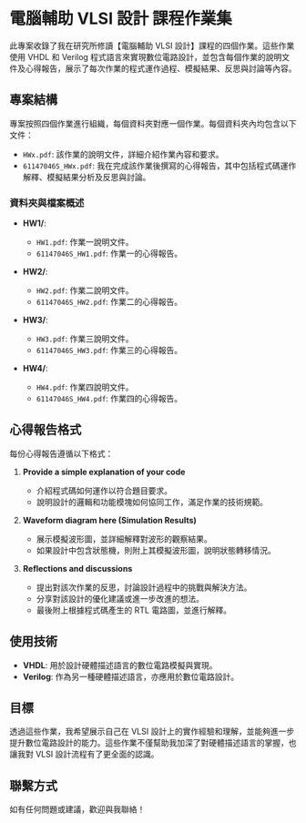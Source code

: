 # 電腦輔助 VLSI 設計 課程作業集

此專案收錄了我在研究所修讀【電腦輔助 VLSI 設計】課程的四個作業。這些作業使用 VHDL 和 Verilog 程式語言來實現數位電路設計，並包含每個作業的說明文件及心得報告，展示了每次作業的程式運作過程、模擬結果、反思與討論等內容。

## 專案結構

專案按照四個作業進行組織，每個資料夾對應一個作業。每個資料夾內均包含以下文件：

- `HWx.pdf`: 該作業的說明文件，詳細介紹作業內容和要求。
- `61147046S_HWx.pdf`: 我在完成該作業後撰寫的心得報告，其中包括程式碼運作解釋、模擬結果分析及反思與討論。

### 資料夾與檔案概述

- **HW1/**:
  - `HW1.pdf`: 作業一說明文件。
  - `61147046S_HW1.pdf`: 作業一的心得報告。
  
- **HW2/**:
  - `HW2.pdf`: 作業二說明文件。
  - `61147046S_HW2.pdf`: 作業二的心得報告。
  
- **HW3/**:
  - `HW3.pdf`: 作業三說明文件。
  - `61147046S_HW3.pdf`: 作業三的心得報告。
  
- **HW4/**:
  - `HW4.pdf`: 作業四說明文件。
  - `61147046S_HW4.pdf`: 作業四的心得報告。

## 心得報告格式

每份心得報告遵循以下格式：

1. **Provide a simple explanation of your code**
   - 介紹程式碼如何運作以符合題目要求。
   - 說明設計的邏輯和功能模塊如何協同工作，滿足作業的技術規範。

2. **Waveform diagram here (Simulation Results)**
   - 展示模擬波形圖，並詳細解釋對波形的觀察結果。
   - 如果設計中包含狀態機，則附上其模擬波形圖，說明狀態轉移情況。

3. **Reflections and discussions**
   - 提出對該次作業的反思，討論設計過程中的挑戰與解決方法。
   - 分享對該設計的優化建議或進一步改進的想法。
   - 最後附上根據程式碼產生的 RTL 電路圖，並進行解釋。

## 使用技術

- **VHDL**: 用於設計硬體描述語言的數位電路模擬與實現。
- **Verilog**: 作為另一種硬體描述語言，亦應用於數位電路設計。

## 目標

透過這些作業，我希望展示自己在 VLSI 設計上的實作經驗和理解，並能夠進一步提升數位電路設計的能力。這些作業不僅幫助我加深了對硬體描述語言的掌握，也讓我對 VLSI 設計流程有了更全面的認識。

## 聯繫方式

如有任何問題或建議，歡迎與我聯絡！
